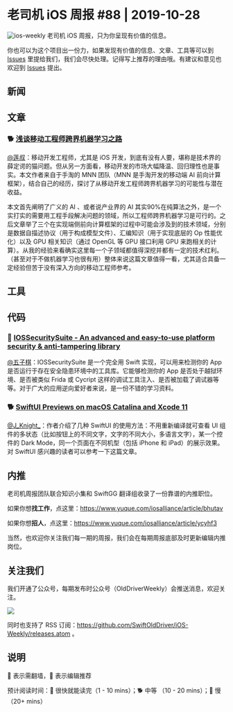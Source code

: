 # 老司机 iOS 周报 #88 | 2019-10-28

![ios-weekly](https://github.com/SwiftOldDriver/iOS-Weekly/blob/master/assets/ios-weekly.png?raw=true)
老司机 iOS 周报，只为你呈现有价值的信息。

你也可以为这个项目出一份力，如果发现有价值的信息、文章、工具等可以到 [Issues](https://github.com/SwiftOldDriver/iOS-Weekly/issues) 里提给我们，我们会尽快处理。记得写上推荐的理由哦。有建议和意见也欢迎到 [Issues](https://github.com/SwiftOldDriver/iOS-Weekly/issues) 提出。




## 新闻



## 文章
### 🐕 [浅谈移动工程师跨界机器学习之路](http://satanwoo.github.io/2019/10/27/MNN1/)

[@莲叔](https://weibo.com/aaaron7)：移动开发工程师，尤其是 iOS 开发，到底有没有人要，堪称是技术界的薛定谔的猫问题。但从另一方面看，移动开发的市场大幅降温、回归理性也是事实。本文作者来自于手淘的 MNN 团队（MNN 是手淘开发的移动端 AI 前向计算框架），结合自己的经历，探讨了从移动开发工程师跨界机器学习的可能性与潜在收益。

本文首先阐明了广义的 AI 、或者说产业界的 AI 其实90%在纯算法之外，是一个实打实的需要用工程手段解决问题的领域，所以工程师跨界机器学习是可行的。之后文章举了三个在实现端侧前向计算框架的过程中可能会涉及到的技术领域，分别是数据自描述协议（用于构成模型文件）、汇编知识（用于实现底层的 Op 性能优化）以及 GPU 相关知识（通过 OpenGL 等 GPU 接口利用 GPU 来跑相关的计算）。从我的经验来看确实这里每一个子领域都值得深挖并都有一定的技术红利。（甚至对于不做机器学习也很有用）整体来说这篇文章值得一看，尤其适合具备一定经验但苦于没有深入方向的移动工程师参考。



## 工具

## 代码

### 🌟 [IOSSecuritySuite -  An advanced and easy-to-use platform security & anti-tampering library](https://github.com/securing/IOSSecuritySuite)

[@五子棋](https://satanwoo.github.io)：IOSSecuritySuite 是一个完全用 Swift 实现，可以用来检测你的 App 是否运行于存在安全隐患环境中的工具库。它能够检测你的 App 是否处于越狱环境、是否被类似 Frida 或 Cycript 这样的调试工具注入、是否被加载了调试器等等。对于广大的应用逆向爱好者来说，是一份不错的学习资料。

### 🐕 [Swift​UI Previews on macOS Catalina and Xcode 11](https://nshipster.com/swiftui-previews/)

[@J_Knight_](https://github.com/knightsj)：作者介绍了几种 SwiftUI 的使用方法：不用重新编译就可查看 UI 组件的多状态（比如按钮上的不同文字，文字的不同大小，多语言文字），某一个控件的 Dark Mode，同一个页面在不同机型（包括 iPhone 和 iPad）的展示效果。对 SwiftUI 感兴趣的读者可以参考一下这篇文章。

## 内推

老司机周报团队联合知识小集和 SwiftGG 翻译组收录了一份靠谱的内推职位。

如果你想**找工作**，点这里：https://www.yuque.com/iosalliance/article/bhutav

如果你想**招人**，点这里：https://www.yuque.com/iosalliance/article/ycyhf3

当然，也欢迎你关注我们每一期的周报，我们会在每期周报底部及时更新编辑内推岗位。

## 关注我们

我们开通了公众号，每期发布时公众号（OldDriverWeekly）会推送消息，欢迎关注。

![](https://github.com/SwiftOldDriver/iOS-Weekly/blob/master/assets/qrcode_for_wechat.jpg?raw=true)

同时也支持了 RSS 订阅：https://github.com/SwiftOldDriver/iOS-Weekly/releases.atom 。

## 说明

🚧 表示需翻墙，🌟 表示编辑推荐

预计阅读时间：🐎 很快就能读完（1 - 10 mins）；🐕 中等 （10 - 20 mins）；🐢 慢（20+ mins）


